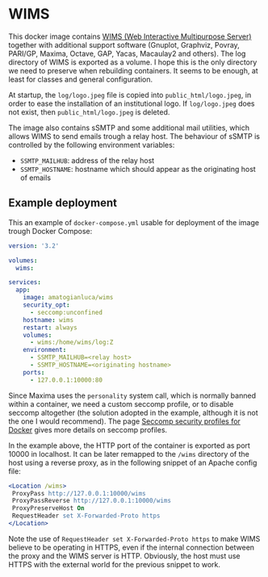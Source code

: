 # WIMS

This docker image contains [WIMS (Web Interactive Multipurpose Server)](https://wimsedu.info/) together with additional support software (Gnuplot, Graphviz, Povray, PARI/GP, Maxima, Octave, GAP, Yacas, Macaulay2 and others). The log directory of WIMS is exported as a volume. I hope this is the only directory we need to preserve when rebuilding containers. It seems to be enough, at least for classes and general configuration.

At startup, the `log/logo.jpeg` file is copied into `public_html/logo.jpeg`, in order to ease the installation of an institutional logo. If `log/logo.jpeg` does not exist, then `public_html/logo.jpeg` is deleted.

The image also contains sSMTP and some additional mail utilities, which allows WIMS to send emails trough a relay host. The behaviour of sSMTP is controlled by the following environment variables:
  * `SSMTP_MAILHUB`: address of the relay host
  * `SSMTP_HOSTNAME`: hostname which should appear as the originating host of emails

## Example deployment

This an example of `docker-compose.yml` usable for deployment of the image trough Docker Compose:

```yaml
version: '3.2'

volumes:
  wims:

services:
  app:
    image: amatogianluca/wims
    security_opt:
      - seccomp:unconfined
    hostname: wims
    restart: always
    volumes:
      - wims:/home/wims/log:Z
    environment:
      - SSMTP_MAILHUB=<relay host>
      - SSMTP_HOSTNAME=<originating hostname>
    ports:
      - 127.0.0.1:10000:80
```
Since Maxima uses the `personality` system call, which is normally banned within a container, we need a custom seccomp profile, or to disable seccomp altogether (the solution adopted in the example, although it is not the one I would recommend). The page [Seccomp security profiles for Docker](https://docs.docker.com/engine/security/seccomp/) gives more details on seccomp profiles.

 In the example above, the HTTP port of the container is exported as port 10000 in localhost. It can be later remapped to the `/wims` directory of the host using a reverse proxy, as in the following snippet of an Apache config file:

 ```apache
 <Location /wims>
  ProxyPass http://127.0.0.1:10000/wims
  ProxyPassReverse http://127.0.0.1:10000/wims
  ProxyPreserveHost On
  RequestHeader set X-Forwarded-Proto https
</Location>
```

Note the use of `RequestHeader set X-Forwarded-Proto https` to make WIMS believe to be operating in HTTPS, even if the internal connection between the proxy and the WIMS server is HTTP. Obviously, the host must use HTTPS with the external world for the previous snippet to work.
